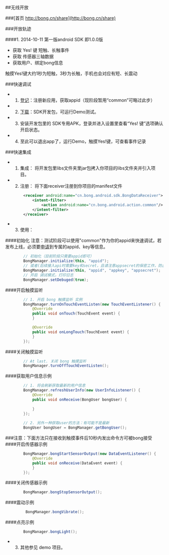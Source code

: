 
##无线开放 

###[首页 http://bong.cn/share](http://bong.cn/share)

###开放轨迹

####1. 2014-10-11 
第一版android SDK 即1.0.0版
- 获取 Yes! 键 短触、长触事件
- 获取 传感器三轴数据
- 获取用户、绑定bong信息

触摸Yes!键大约1秒为短触，3秒为长触，手机也会对应有短、长震动

###快速调试

- 1. [登记](http://bong.cn/share/mobile.html)：注册新应用，获取appid（现阶段暂用“common”可略过此步）
- 2. [下载](http://bong.cn/share/bong-sdk-android.zip)：SDK开发包，可运行Demo测试。
- 3. 安装开发包里的 SDK专用APK，登录并进入设置里查看“Yes! 键”选项确认开启状态。
- 4. 至此可以退出app了，运行Demo，触摸Yes!键，可查看事件记录

###快速集成


- 1. 集成： 将开发包里libs文件夹里jar包拷入你项目的libs文件夹并引入项目。
- 2. 注册： 将下面receiver注册到你项目的manifest文件
```xml
        <receiver android:name="cn.bong.android.sdk.BongDataReceiver">
            <intent-filter>
                <action android:name="cn.bong.android.action.common"/>
            </intent-filter>
        </receiver>
```
- 3. 使用：

####初始化
注意：测试阶段可以使用"common"作为你的appid来快速调试，若发布上线，必须要[申请](http://bong.cn/share/)到专属的appid、key等信息。
```java
        // 初始化（目前阶段只需要appid即可）
        BongManager.initialize(this, "appid");
        // 或者(后续接入api时需要key和secret，且请注意appsecret的保密工作，防止被盗用)
        BongManager.initialize(this, "appid", "appkey", "appsecret");
        // 开启 调试模式，打印日志
        BongManager.setDebuged(true);
```
####开启触摸监听
```java
        // 1. 开启 bong 触摸监听 实例 
        BongManager.turnOnTouchEventListen(new TouchEventListener() {
            @Override
            public void onTouch(TouchEvent event) {
            }

            @Override
            public void onLongTouch(TouchEvent event) {
            }
        });
```

####关闭触摸监听
```java
        // At last. 关闭 bong 触摸监听
        BongManager.turnOffTouchEventListen();
```
####获取用户信息示例 
```java
        // 1. 将会刷新获取最新的用户信息
        BongManager.refreshUserInfo(new UserInfoListener() {
            @Override
            public void onReceive(BongUser bongUser) {
            
            }
        });
        
        // 2. 另外一种获取user的方法：有可能不是最新
        BongUser bongUser = BongManager.getBongUser();
```
###注意：下面方法只在接收到触摸事件后10秒内发出命令方可被bong接受
####开启传感器示例 
```java
        BongManager.bongStartSensorOutput(new DataEventListener() {
            @Override
            public void onReceive(DataEvent event) {
            }
        });
```
####关闭传感器示例 
```java
        BongManager.bongStopSensorOutput();
```
####震动示例  
```java
         BongManager.bongVibrate();
```
####点亮示例  
```java
        BongManager.bongLight();
```

- 3. 其他参见 demo 项目。

